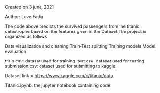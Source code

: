 Created on 3 june, 2021

Author: Love Fadia

The code above predicts the survived passengers from the titanic catastrophe based on the features given in the Dataset The project is organized as follows

Data visualization and cleaning
Train-Test splitting
Training models
Model evaluation

train.csv: dataset used for training.
test.csv: dataset used for testing.
submission.csv: dataset used for submitting to kaggle.

Dataset link = https://www.kaggle.com/c/titanic/data

Titanic.ipynb: the jupyter notebook containing code
